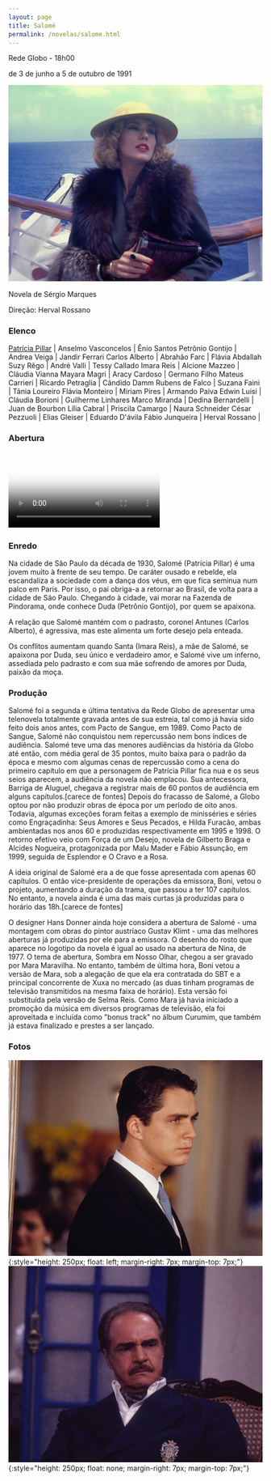 ```yaml
---
layout: page
title: Salomé
permalink: /novelas/salome.html
---
```


Rede Globo - 18h00

de 3 de junho a 5 de outubro de 1991

![O Rei do Gado](/novelas/img/salome_patricia_pillar.jpg)

Novela de Sérgio Marques

Direção: Herval Rossano

### Elenco

[Patrícia Pillar](/novelas/patricia_pillar.html) | Anselmo Vasconcelos | Ênio Santos
Petrônio Gontijo | Andrea Veiga | Jandir Ferrari
Carlos Alberto | Abrahão Farc | Flávia Abdallah
Suzy Rêgo | André Valli | Tessy Callado
Imara Reis | Alcione Mazzeo | Cláudia Vianna
Mayara Magri | Aracy Cardoso | Germano Filho
Mateus Carrieri | Ricardo Petraglia | Cândido Damm
Rubens de Falco | Suzana Faini | Tânia Loureiro
Flávia Monteiro | Miriam Pires | Armando Paiva
Edwin Luisi | Cláudia Borioni | Guilherme Linhares
Marco Miranda | Dedina Bernardelli | Juan de Bourbon
Lília Cabral | Priscila Camargo | Naura Schneider
César Pezzuoli | Elias Gleiser | Eduardo D'ávila
Fábio Junqueira | Herval Rossano | 

### Abertura

<video poster="/novelas/img/salome_abertura.png" id="player" playsinline controls>
    <source src="https://objectstorage.sa-saopaulo-1.oraclecloud.com/n/grwdgud0delr/b/victor3d.com.br/o/novelas%2Fsalome_1991.mp4" type="video/mp4">
</video>

### Enredo

Na cidade de São Paulo da década de 1930, Salomé (Patrícia Pillar) é uma jovem muito à frente de seu tempo. De caráter ousado e rebelde, ela escandaliza a sociedade com a dança dos véus, em que fica seminua num palco em Paris. Por isso, o pai obriga-a a retornar ao Brasil, de volta para a cidade de São Paulo. Chegando à cidade, vai morar na Fazenda de Pindorama, onde conhece Duda (Petrônio Gontijo), por quem se apaixona.

A relação que Salomé mantém com o padrasto, coronel Antunes (Carlos Alberto), é agressiva, mas este alimenta um forte desejo pela enteada.

Os conflitos aumentam quando Santa (Imara Reis), a mãe de Salomé, se apaixona por Duda, seu único e verdadeiro amor, e Salomé vive um inferno, assediada pelo padrasto e com sua mãe sofrendo de amores por Duda, paixão da moça.

### Produção

Salomé foi a segunda e última tentativa da Rede Globo de apresentar uma telenovela totalmente gravada antes de sua estreia, tal como já havia sido feito dois anos antes, com Pacto de Sangue, em 1989. Como Pacto de Sangue, Salomé não conquistou nem repercussão nem bons índices de audiência. Salomé teve uma das menores audiências da história da Globo até então, com média geral de 35 pontos, muito baixa para o padrão da época e mesmo com algumas cenas de repercussão como a cena do primeiro capítulo em que a personagem de Patrícia Pillar fica nua e os seus seios aparecem, a audiência da novela não emplacou. Sua antecessora, Barriga de Aluguel, chegava a registrar mais de 60 pontos de audiência em alguns capítulos.[carece de fontes] Depois do fracasso de Salomé, a Globo optou por não produzir obras de época por um período de oito anos. Todavia, algumas exceções foram feitas a exemplo de minisséries e séries como Engraçadinha: Seus Amores e Seus Pecados, e Hilda Furacão, ambas ambientadas nos anos 60 e produzidas respectivamente em 1995 e 1998. O retorno efetivo veio com Força de um Desejo, novela de Gilberto Braga e Alcides Nogueira, protagonizada por Malu Mader e Fábio Assunção, em 1999, seguida de Esplendor e O Cravo e a Rosa.

A ideia original de Salomé era a de que fosse apresentada com apenas 60 capítulos. O então vice-presidente de operações da emissora, Boni, vetou o projeto, aumentando a duração da trama, que passou a ter 107 capítulos. No entanto, a novela ainda é uma das mais curtas já produzidas para o horário das 18h.[carece de fontes]

O designer Hans Donner ainda hoje considera a abertura de Salomé - uma montagem com obras do pintor austríaco Gustav Klimt - uma das melhores aberturas já produzidas por ele para a emissora. O desenho do rosto que aparece no logotipo da novela é igual ao usado na abertura de Nina, de 1977. O tema de abertura, Sombra em Nosso Olhar, chegou a ser gravado por Mara Maravilha. No entanto, também de última hora, Boni vetou a versão de Mara, sob a alegação de que ela era contratada do SBT e a principal concorrente de Xuxa no mercado (as duas tinham programas de televisão transmitidos na mesma faixa de horário). Esta versão foi substituída pela versão de Selma Reis. Como Mara já havia iniciado a promoção da música em diversos programas de televisão, ela foi aproveitada e incluída como "bonus track" no álbum Curumim, que também já estava finalizado e prestes a ser lançado.

### Fotos

![Petrônio Gontijo](/novelas/img/salome_petronio_gontijo.jpg){:style="height: 250px; float: left; margin-right: 7px; margin-top: 7px;"}
![Carlos Alberto](/novelas/img/salome_carlos_alberto.jpg){:style="height: 250px; float: none; margin-right: 7px; margin-top: 7px;"}

